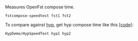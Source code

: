 Measures OpenFst compose time.

    fstcompose-speedtest fst1 fst2

To compare against [hyp](https://github.com/sdl-research/hyp), get hyp
compose time like this [[code]](https://raw.githubusercontent.com/sdl-research/hyp/c7de7d5e9ff703985a07a1de7bac8ba734b9bd42/sdl/HypDemo/src/HypSpeedTest.cpp):

    HypDemo/HypSpeedTest hyp1 hyp2

